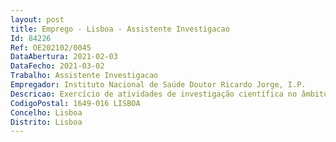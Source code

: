 ```yaml
--- 
layout: post
title: Emprego - Lisboa - Assistente Investigacao
Id: 84226
Ref: OE202102/0045
DataAbertura: 2021-02-03
DataFecho: 2021-03-02
Trabalho: Assistente Investigacao
Empregador: Instituto Nacional de Saúde Doutor Ricardo Jorge, I.P.
Descricao: Exercício de atividades de investigação científica no âmbito do projeto europeu Beyond 1 Million Genomes (B1MG), financiado pela Comissão Europeia (ID  951724). Esta Ação de Coordenação e Suporte irá desenvolver atividades para apoio à implementação da iniciativa Europeia 1+ Million Genomes (https   ec.europa.eu digital single market en european 1 million genomes initiative). O doutorado contratado irá integrar a equipa do Workpackage 5, “Delivering Personalised Medicine Cross borders  Implementation in Healthcare Systems and Societal Impact”, participando ativamente nas atividades previstas na candidatura, nomeadamente   1) Desenvolvimento de um “Maturity Level Model” (MLM) para aferir o alinhamento europeu atual quanto à capacidade instalada para a implementação da Medicina Personalisada (MP) nos Sistemas de Saúde europeus 2) Planeamento e aplicação de métodos qualitativos de consenso, nomeadamente painel Delphi, com peritos internacionais  3) Análise estatística e comunicação de resultados, com a elaboração de relatório técnico   4) Apoio e suporte à organização (técnica e logística) de “Country Visits” em instituições europeias selecionadas  5) Apoio e suporte (técnico e logístico) na organização de Workshop internacional   6) Apoio na elaboração de um Roadmap para a implementação da MP nos Sistemas de Saúde, a nível europeu, com base na experiência adquirida   7) Assessoria à coordenação do WP5 e equipa, na gestão das atividades do projeto, incluindo gestão documental, organização de reuniões e preparação de apresentações nacionais e internacionais.
CodigoPostal: 1649-016 LISBOA
Concelho: Lisboa
Distrito: Lisboa
--- 
```

